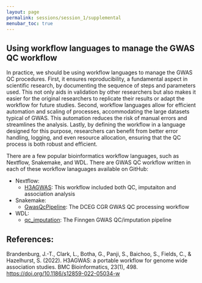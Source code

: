 ```yaml
---
layout: page
permalink: sessions/session_1/supplemental
menubar_toc: true
---
```



## Using workflow languages to manage the GWAS QC workflow

In practice, we should be using workflow languages to manage the GWAS QC procedures. First, it ensures reproducibility, a fundamental aspect in scientific research, by documenting the sequence of steps and parameters used. This not only aids in validation by other researchers but also makes it easier for the original researchers to replicate their results or adapt the workflow for future studies. Second, workflow languages allow for efficient automation and scaling of processes, accommodating the large datasets typical of GWAS. This automation reduces the risk of manual errors and streamlines the analysis. Lastly, by defining the workflow in a language designed for this purpose, researchers can benefit from better error handling, logging, and even resource allocation, ensuring that the QC process is both robust and efficient.

There are a few popular bioinformatics workflow languages, such as Nextflow, Snakemake, and WDL. There are GWAS QC workflow written in each of these workflow lanaguages available on GitHub:

- Nextflow:
    - [H3AGWAS](https://github.com/h3abionet/h3agwas/): This workflow included both QC, imputaiton and association analysis
- Snakemake:
    - [GwasQcPipeline](https://github.com/NCI-CGR/GwasQcPipeline): The DCEG CGR GWAS QC processing workflow
- WDL:
    - [qc_imputation](https://github.com/FINNGEN/qc_imputation): The Finngen GWAS QC/imputation pipeline    



## References:

Brandenburg, J.-T., Clark, L., Botha, G., Panji, S., Baichoo, S., Fields, C., & Hazelhurst, S. (2022). H3AGWAS: a portable workflow for genome wide association studies. BMC Bioinformatics, 23(1), 498. https://doi.org/10.1186/s12859-022-05034-w